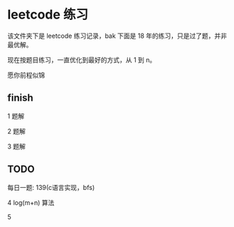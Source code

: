 # leetcode 练习
该文件夹下是 leetcode 练习记录，bak 下面是 18 年的练习，只是过了题，并非最优解。

现在按题目练习，一直优化到最好的方式，从 1 到 n。

愿你前程似锦

## finish
1 题解

2 题解

3 题解

## TODO

每日一题: 139(c语言实现，bfs)

4 log(m+n) 算法

5

